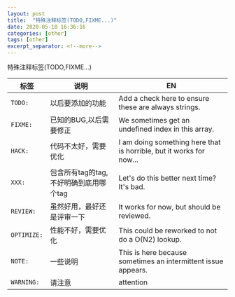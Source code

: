 ```yaml
---
layout: post
title:  "特殊注释标签(TODO,FIXME...)"
date: 2020-05-18 16:36:16
categories: [other]
tags: [other]
excerpt_separator: <!--more-->
---
```

特殊注释标签(TODO,FIXME...)
<!--more-->

|标签|说明| EN |
|---|---|---|
|`TODO:`|以后要添加的功能|Add a check here to ensure these are always strings.|
|`FIXME:`|已知的BUG,以后需要修正|We sometimes get an undefined index in this array.|
|`HACK:`|代码不太好，需要优化|I am doing something here that is horrible, but it works for now...|
|`XXX:`|包含所有tag的tag,不好明确到底用哪个tag|Let's do this better next time? It's bad.|
|`REVIEW:`|虽然好用，最好还是评审一下|It works for now, but should be reviewed.|
|`OPTIMIZE:`|性能不好，需要优化|This could be reworked to not do a O(N2) lookup.|
|`NOTE:`|一些说明|This is here because sometimes an intermittent issue appears.|
|`WARNING:`|请注意|attention|